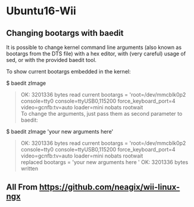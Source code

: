 # Ubuntu16-Wii

## Changing bootargs with baedit
It is possible to change kernel command line arguments (also known as bootargs from the DTS file) with a hex editor, with (very careful) usage of sed, or with the provided baedit tool.

To show current bootargs embedded in the kernel:

$ baedit zImage
>OK: 3201336 bytes read
current  bootargs = 'root=/dev/mmcblk0p2 console=tty0 console=ttyUSB0,115200 force_keyboard_port=4 video=gcnfb:tv=auto loader=mini nobats rootwait       
To change the arguments, just pass them as second parameter to baedit:

$ baedit zImage 'your new arguments here'
>OK: 3201336 bytes read
current  bootargs = 'root=/dev/mmcblk0p2 console=tty0 console=ttyUSB0,115200 force_keyboard_port=4 video=gcnfb:tv=auto loader=mini nobats rootwait       
replaced bootargs = 'your new arguments here                                                                                                                              '
>OK: 3201336 bytes written


## All From https://github.com/neagix/wii-linux-ngx
